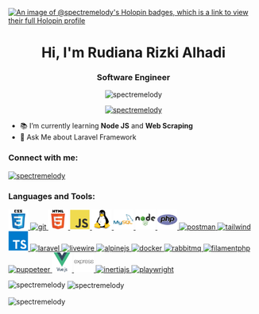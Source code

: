 [![An image of @spectremelody's Holopin badges, which is a link to view their full Holopin profile](https://holopin.me/spectremelody)](https://holopin.io/@spectremelody)
<h1 align="center">Hi, I'm Rudiana Rizki Alhadi</h1>
<h3 align="center">Software Engineer</h3>

<p align="center"> <img src="https://komarev.com/ghpvc/?username=spectremelody&label=Profile%20views&color=0e75b6&style=flat" alt="spectremelody" /> </p>

<p align="center"> <a href="https://github.com/SpectreMelody"><img src="https://github-profile-trophy.vercel.app/?username=spectremelody&theme=tokyonight&column=4&row=2&margin-w=10&margin-h=8&no-frame=true" alt="spectremelody" /></a> </p>

- 📚 I’m currently learning **Node JS** and **Web Scraping**
- 💭 Ask Me about Laravel Framework

<h3 align="left">Connect with me:</h3>
<p align="left">
<a href="https://instagram.com/spectremelody" target="blank"><img align="center" src="https://raw.githubusercontent.com/rahuldkjain/github-profile-readme-generator/master/src/images/icons/Social/instagram.svg" alt="spectremelody" height="30" width="40" /></a>
</p>

<h3 align="left">Languages and Tools:</h3>
<p align="left"> 
  <a href="https://www.w3schools.com/css/" target="_blank" rel="noreferrer"> 
    <img src="https://raw.githubusercontent.com/devicons/devicon/master/icons/css3/css3-original-wordmark.svg" alt="css3" width="40" height="40"/> 
  </a> 
  <a href="https://git-scm.com/" target="_blank" rel="noreferrer"> 
    <img src="https://www.vectorlogo.zone/logos/git-scm/git-scm-icon.svg" alt="git" width="40" height="40"/> </a> 
  <a href="https://www.w3.org/html/" target="_blank" rel="noreferrer"> 
    <img src="https://raw.githubusercontent.com/devicons/devicon/master/icons/html5/html5-original-wordmark.svg" alt="html5" width="40" height="40"/> 
  </a> <a href="https://developer.mozilla.org/en-US/docs/Web/JavaScript" target="_blank" rel="noreferrer"> 
    <img src="https://raw.githubusercontent.com/devicons/devicon/master/icons/javascript/javascript-original.svg" alt="javascript" width="40" height="40"/> 
  <a href="https://www.linux.org/" target="_blank" rel="noreferrer"> 
    <img src="https://raw.githubusercontent.com/devicons/devicon/master/icons/linux/linux-original.svg" alt="linux" width="40" height="40"/> 
  </a> 
  <a href="https://www.mysql.com/" target="_blank" rel="noreferrer"> 
    <img src="https://raw.githubusercontent.com/devicons/devicon/master/icons/mysql/mysql-original-wordmark.svg" alt="mysql" width="40" height="40"/> 
  </a> 
  <a href="https://nodejs.org" target="_blank" rel="noreferrer"> 
    <img src="https://raw.githubusercontent.com/devicons/devicon/master/icons/nodejs/nodejs-original-wordmark.svg" alt="nodejs" width="40" height="40"/> 
  </a> 
  <a href="https://www.php.net" target="_blank" rel="noreferrer"> 
    <img src="https://raw.githubusercontent.com/devicons/devicon/master/icons/php/php-original.svg" alt="php" width="40" height="40"/> 
  </a> 
  <a href="https://postman.com" target="_blank" rel="noreferrer"> 
    <img src="https://www.vectorlogo.zone/logos/getpostman/getpostman-icon.svg" alt="postman" width="40" height="40"/> 
  </a> 
  <a href="https://tailwindcss.com/" target="_blank" rel="noreferrer"> 
    <img src="https://www.vectorlogo.zone/logos/tailwindcss/tailwindcss-icon.svg" alt="tailwind" width="40" height="40"/> 
  </a> 
  <a href="https://www.typescriptlang.org/" target="_blank" rel="noreferrer"> 
    <img src="https://raw.githubusercontent.com/devicons/devicon/master/icons/typescript/typescript-original.svg" alt="typescript" width="40" height="40"/> 
  </a> 
  <a href="https://laravel.com/" target="_blank" rel="noreferrer">
    <img src="https://upload.wikimedia.org/wikipedia/commons/thumb/9/9a/Laravel.svg/1969px-Laravel.svg.png" alt="laravel" width="40" heigh="40">
  </a>
  <a href="https://laravel-livewire.com/" target="_blank" rel="noreferrer">
    <img src="https://avatars.githubusercontent.com/u/51960834?s=200&v=4" alt="livewire" width="40" heigh="40">
  </a>
  <a href="https://alpinejs.dev/" target="_blank" rel="noreferrer">
    <img src="https://avatars.githubusercontent.com/u/59030169?s=280&v=4" alt="alpinejs" width="40" heigh="40">
  </a>
  <a href="https://www.docker.com/" target="_blank" rel="noreferrer">
    <img src="https://seeklogo.com/images/D/docker-logo-CF97D0124B-seeklogo.com.png" alt="docker" width="40" heigh="40">
  </a>
  <a href="https://www.rabbitmq.com/documentation.html" target="_blank" rel="noreferrer">
    <img src="https://cdn.freebiesupply.com/logos/large/2x/rabbitmq-logo-png-transparent.png" alt="rabbitmq" width="40" heigh="40">
  </a>
  <a href="https://filamentphp.com/" target="_blank" rel="noreferrer">
    <img src="https://pbs.twimg.com/profile_images/1619675369333788674/FVauPXtT_400x400.jpg" alt="filamentphp" width="40" heigh="40">
  </a>
  <a href="https://pptr.dev/" target="_blank" rel="noreferrer">
    <img src="https://user-images.githubusercontent.com/10379601/29446482-04f7036a-841f-11e7-9872-91d1fc2ea683.png" alt="puppeteer" width="40" heigh="40">
  </a>
  <a href="https://vuejs.org/" target="_blank" rel="noreferrer"> 
    <img src="https://raw.githubusercontent.com/devicons/devicon/master/icons/vuejs/vuejs-original-wordmark.svg" alt="vuejs" width="40" height="40"/> 
  </a>
  <a href="https://expressjs.com" target="_blank" rel="noreferrer"> 
    <img src="https://raw.githubusercontent.com/devicons/devicon/master/icons/express/express-original-wordmark.svg" alt="express" width="40" height="40"/> 
  </a>
  <a href="https://inertiajs.com/" target="_blank" rel="noreferrer"> 
    <img src="https://avatars.githubusercontent.com/u/47703742?s=280&v=4" alt="inertiajs" width="40" height="40"/> 
  </a>
  <a href="https://playwright.dev/" target="_blank" rel="noreferrer"> 
    <img src="https://playwright.dev/img/playwright-logo.svg" alt="playwright" width="40" height="40"/> 
  </a>
</p>

<p><img align="left" src="https://github-readme-stats.vercel.app/api/top-langs?username=spectremelody&show_icons=true&locale=en&theme=tokyonight" alt="spectremelody" /></p>

<p>&nbsp;<img align="center" src="https://github-readme-stats.vercel.app/api?username=spectremelody&show_icons=true&locale=en&theme=tokyonight" alt="spectremelody" /></p>

<p><img align="center" src="https://github-readme-streak-stats.herokuapp.com/?user=spectremelody&theme=tokyonight" alt="spectremelody" /></p>
